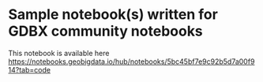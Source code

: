 # Sample notebook(s) written for GDBX community notebooks

This notebook is available here
https://notebooks.geobigdata.io/hub/notebooks/5bc45bf7e9c92b5d7a00f914?tab=code
